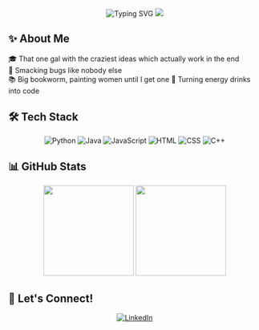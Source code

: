 <div align="center">
  <img src="https://readme-typing-svg.herokuapp.com?font=Sour+Gummy&size=30&pause=1000&color=db9090&center=true&vCenter=true&width=460&lines=I'm+Val+,+your+favorite+nerdy+gal" alt="Typing SVG" />
  <img src="https://media1.tenor.com/m/FP3KLUuiKOkAAAAC/computer-typing.gif"/>
</div>

## ✨ About Me 

🎓 That one gal with the craziest ideas which actually work in the end  
🐜 Smacking bugs like nobody else  
📚 Big bookworm, painting women until I get one
🥤 Turning energy drinks into code  

## 🛠️ Tech Stack

<div align="center">
  
  ![Python](https://img.shields.io/badge/-Python-db9090?style=for-the-badge&logo=python)
  ![Java](https://img.shields.io/badge/-Java-db9090?style=for-the-badge&logo=java)
  ![JavaScript](https://img.shields.io/badge/-JavaScript-db9090?style=for-the-badge&logo=javascript)
  ![HTML](https://img.shields.io/badge/-HTML5-db9090?style=for-the-badge&logo=html5)
  ![CSS](https://img.shields.io/badge/-CSS3-db9090?style=for-the-badge&logo=css3)
  ![C++](https://img.shields.io/badge/-C++-db9090?style=for-the-badge&logo=c++)
  
</div>

## 📊 GitHub Stats

<div align="center">
  <img height="180em" src="https://github-readme-stats.vercel.app/api?username=its-cutie-valerie&show_icons=true&theme=dracula&include_all_commits=true&count_private=true"/>
  <img height="180em" src="https://github-readme-stats.vercel.app/api/top-langs/?username=its-cutie-valerie&layout=compact&langs_count=7&theme=dracula"/>
</div>

## 🌸 Let's Connect!

<div align="center">
  
[![LinkedIn](https://img.shields.io/badge/-LinkedIn-db9090?style=for-the-badge&logo=linkedin)](https://linkedin.com/in/valérie-nováková-a68960317)

  
</div>
